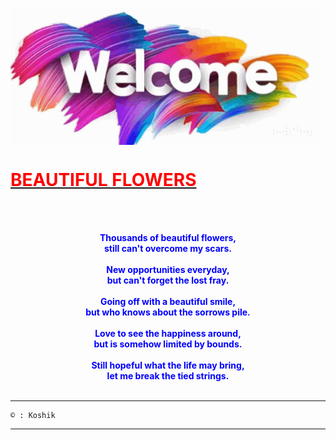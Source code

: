 <p><img align="center" src="/welcome-youre-welcome.gif"/></p>

<h1> <b> <u> <font color="red"> BEAUTIFUL FLOWERS </font> </u> </b> </h1>

<p><br> 
<br>
<center><b><font color="blue">
Thousands of beautiful flowers,<br>
still can't overcome my scars.<br><br>
New opportunities everyday,<br>
but can't forget the lost fray.<br><br>
Going off with a beautiful smile,<br>
but who knows about the sorrows pile.<br><br>
Love to see the happiness around,<br>
but is somehow limited by bounds.<br><br>
Still hopeful what the life may bring,<br>
let me break the tied strings.<br><br>
</b></center></font>
</p>

___________________________________________
```
© : Koshik
```
___________________________________________
